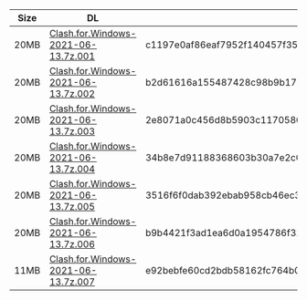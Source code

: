 |    Size   |     DL  | sha512sum |
|  ---  |  ---  |  ---  |
| 20MB | [Clash.for.Windows-2021-06-13.7z.001](https://cdn.jsdelivr.net/gh/appleians/cfw_m1@main/Clash.for.Windows-2021-06-13.7z.001) | c1197e0af86eaf7952f140457f351d6481335b4aa058b8c796b1e1218752414ee57942659f474abf1fe72bce160d46d285c71776ff1c2e33d11ef0170d26433a |
| 20MB | [Clash.for.Windows-2021-06-13.7z.002](https://cdn.jsdelivr.net/gh/appleians/cfw_m1@main/Clash.for.Windows-2021-06-13.7z.002) | b2d61616a155487428c98b9b1788da3f0a32abb29a0a16eaf5f17f7e00b30be70376bf0ba2bf171d2a71feb32a395c5f8bd02b9d2b117ad5a018f8877165ed10 |
| 20MB | [Clash.for.Windows-2021-06-13.7z.003](https://cdn.jsdelivr.net/gh/appleians/cfw_m1@main/Clash.for.Windows-2021-06-13.7z.003) | 2e8071a0c456d8b5903c1170580deb59f8804131d743ed1f2fbd1bca739852f65092e33b1645f24e4eb68fcd6b8b60789f8a42df51a601d610883df8c92f857e |
| 20MB | [Clash.for.Windows-2021-06-13.7z.004](https://cdn.jsdelivr.net/gh/appleians/cfw_m1@main/Clash.for.Windows-2021-06-13.7z.004) | 34b8e7d91188368603b30a7e2c0ab6aa213376aeb811a7a234d6fdc31c81c20aa9a3fb53f371c58a0875d4ab3528c98bcc1c082328522faeb9fc767bf6c24334 |
| 20MB | [Clash.for.Windows-2021-06-13.7z.005](https://cdn.jsdelivr.net/gh/appleians/cfw_m1@main/Clash.for.Windows-2021-06-13.7z.005) | 3516f6f0dab392ebab958cb46ec30e6c8b2baaf879c75368ce9e6faac3a20b11dca71dd0009c50c46c467fb008a52e69fddb2414afb93c99cdb644440a9c228f |
| 20MB | [Clash.for.Windows-2021-06-13.7z.006](https://cdn.jsdelivr.net/gh/appleians/cfw_m1@main/Clash.for.Windows-2021-06-13.7z.006) | b9b4421f3ad1ea6d0a1954786f318ae2d0bbe8db4435460193f7829680cf676aff1d86651b1834517a48ce8bc2a094aa6a259318d29815b9f548691cc394e6f6 |
| 11MB | [Clash.for.Windows-2021-06-13.7z.007](https://cdn.jsdelivr.net/gh/appleians/cfw_m1@main/Clash.for.Windows-2021-06-13.7z.007) | e92bebfe60cd2bdb58162fc764b0459daef72d7b33859407347d2c5674f564a191231cc3eb93c3ae496b08c732b802c5f0ae845d1034cedb662f878c620adf99 |
